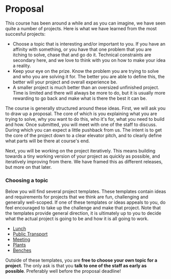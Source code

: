 # Proposal

This course has been around a while and as you can imagine, we have seen quite a number of projects. Here is what we have learned from the most succesful projects:

* Choose a topic that is interesting and/or important to you. If you have an affinity with something, or you have that one problem that you are itching to solve, chase that and go do it. Technical constraints are secondary here, and we love to think with you on how to make your idea a reality.
* Keep your eye on the prize. Know the problem you are trying to solve and who you are solving it for. The better you are able to define this, the better will your project and overall experience be.
* A smaller project is much better than an oversized unfinished project. Time is limited and there will always be more to do, but it is usually more rewarding to go back and make what is there the best it can be.

The course is generally structured around these ideas. First, we will ask you to draw up a proposal. The core of which is you explaining what you are trying to solve, why you want to do this, who it's for, what you need to build and how. Once submitted, you will meet with one of the staff to discuss. During which you can expect a little pushback from us. The intent is to get the core of the project down to a clear elevator pitch, and to clearly define what parts will be there at course's end.

Next, you will be working on the project iteratively. This means building towards a tiny working version of your project as quickly as possible, and iteratively improving from there. We have framed this as different releases, but more on that later. 

### Choosing a topic

Below you will find several project templates. These templates contain ideas and requirements for projects that we think are fun, challenging and generally well-scoped. If one of these templates or ideas appeals to you, do feel encouraged to take up the challenge and make that project. Note that the templates provide general direction, it is ultimately up to you to decide what the actual project is going to be and how it is all going to work. 

* [Lunch](/flask/templates/lunch)
* [Public Transport](/flask/templates/ov)
* [Meeting](/flask/templates/meeting)
* [Plants](/flask/templates/plants)
* [Benches](/flask/templates/benches)

Outside of these templates, you are **free to choose your own topic for a project**. The only ask is that you **talk to one of the staff as early as possible**. Preferably well before the proposal deadline!

